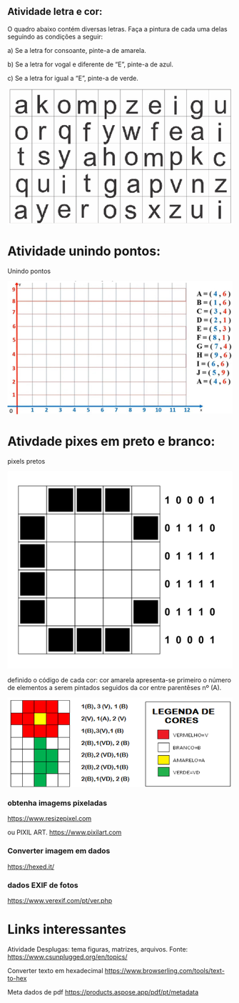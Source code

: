 

## Atividade letra e cor:

O quadro abaixo contém diversas letras. Faça a pintura de cada uma delas seguindo as condições a seguir:

a) Se a letra for consoante, pinte-a de amarela.

b) Se a letra for vogal e diferente de “E”, pinte-a de azul.

c) Se a letra for igual a “E”, pinte-a de verde.


<img src=imagem/letras.png>

# Atividade unindo pontos:

Unindo pontos

<img src=https://raw.githubusercontent.com/mchavesferreira/desplugada/refs/heads/main/unindopontos.jpg>

# Ativdade pixes em preto e branco:

pixels pretos

<img src=imagem/pixelpretos.png>

definido o código de cada cor: cor amarela apresenta-se primeiro o número de elementos a serem pintados seguidos da cor entre parentêses nº (A).

<img src=imagem/imagemcores.png>

### obtenha imagems pixeladas

https://www.resizepixel.com

ou PIXIL ART.  https://www.pixilart.com

### Converter imagem em dados

https://hexed.it/

### dados EXIF de fotos
https://www.verexif.com/pt/ver.php


# Links interessantes




Atividade Desplugas: tema figuras, matrizes,
arquivos.
Fonte: https://www.csunplugged.org/en/topics/

Converter texto em hexadecimal
https://www.browserling.com/tools/text-to-hex

Meta dados de pdf
https://products.aspose.app/pdf/pt/metadata





